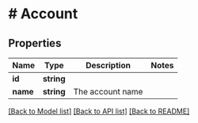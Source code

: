 # # Account

## Properties

Name | Type | Description | Notes
------------ | ------------- | ------------- | -------------
**id** | **string** |  |
**name** | **string** | The account name |

[[Back to Model list]](../../README.md#models) [[Back to API list]](../../README.md#endpoints) [[Back to README]](../../README.md)
